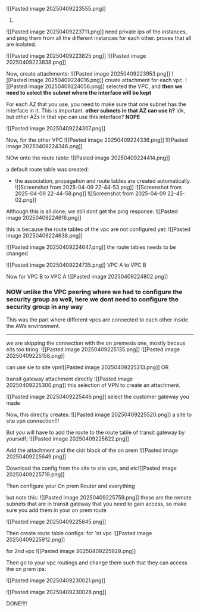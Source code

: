 ![[Pasted image 20250409223555.png]]


1. 
![[Pasted image 20250409223711.png]]
need private ips of the instances, and ping them from all the different instances for each other.
proves that all are isolated.


![[Pasted image 20250409223825.png]]
![[Pasted image 20250409223838.png]]

Now, create attachments:
![[Pasted image 20250409223953.png]]
![[Pasted image 20250409224016.png]]
create attachment for each vpc.
![[Pasted image 20250409224056.png]]
selected the VPC, and **then we need to select the subnet where the interface will be kept**

For each AZ that you use, you need to make sure that one subnet has the interface in it. This is important. **other subnets in that AZ can use it?** idk, but other AZs in that vpc can use this interface? **NOPE**


![[Pasted image 20250409224307.png]]



Now, for the other VPC
![[Pasted image 20250409224336.png]]
![[Pasted image 20250409224346.png]]


NOw onto the route table:
![[Pasted image 20250409224414.png]]

a default route table was created:
- the association, propagation and route tables are created automatically.
![[Screenshot from 2025-04-09 22-44-53.png]]
![[Screenshot from 2025-04-09 22-44-58.png]]
![[Screenshot from 2025-04-09 22-45-02.png]]




Although this is all done, we still dont get the ping response:
![[Pasted image 20250409224616.png]]

this is because the route tables of the vpc are not configured yet:
![[Pasted image 20250409224638.png]]

![[Pasted image 20250409224647.png]]
the route tables needs to be changed


![[Pasted image 20250409224735.png]]
VPC A to VPC B


Now for VPC B to VPC A
![[Pasted image 20250409224802.png]]


### **NOW unlike the VPC peering where we had to configure the security group as well, here we dont need to configure the security group in any way**


This was the part where different vpcs are connected to each other inside the AWs environment.

---
we are skipping the connection with the on premesis one, mostly becaus eits too tiring.
![[Pasted image 20250409225135.png]]
![[Pasted image 20250409225158.png]]


can use sie to site vpn![[Pasted image 20250409225213.png]]
OR



transit gateway attachment directly
![[Pasted image 20250409225300.png]]
this selection of VPN to create an attachment.


![[Pasted image 20250409225446.png]]
select the customer gateway you made


Now, this directly creates:
![[Pasted image 20250409225520.png]]
a site to site vpn connection!!!


But you will have to add the route to the route table of transit gateway by yourself;
![[Pasted image 20250409225622.png]]

Add the attachment and the cidr block of the on prem 
![[Pasted image 20250409225649.png]]

Download the config from the site to site vpn, and etc![[Pasted image 20250409225719.png]]

Then configure your On prem Router and everything

but note this:
![[Pasted image 20250409225759.png]]
these are the remote subnets that are in transit gateway that you need to gain access, so make sure you add them in your on prem route


![[Pasted image 20250409225845.png]]



Then create route table configs:
for 1st vpc
![[Pasted image 20250409225912.png]]

for 2nd vpc
![[Pasted image 20250409225929.png]]



Then go to your vpc routings and change them such that they can access the on prem ips:

![[Pasted image 20250409230021.png]]


![[Pasted image 20250409230028.png]]


DONE!!!!



